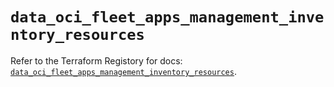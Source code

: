 # `data_oci_fleet_apps_management_inventory_resources`

Refer to the Terraform Registory for docs: [`data_oci_fleet_apps_management_inventory_resources`](https://registry.terraform.io/providers/oracle/oci/6.18.0/docs/data-sources/fleet_apps_management_inventory_resources).
